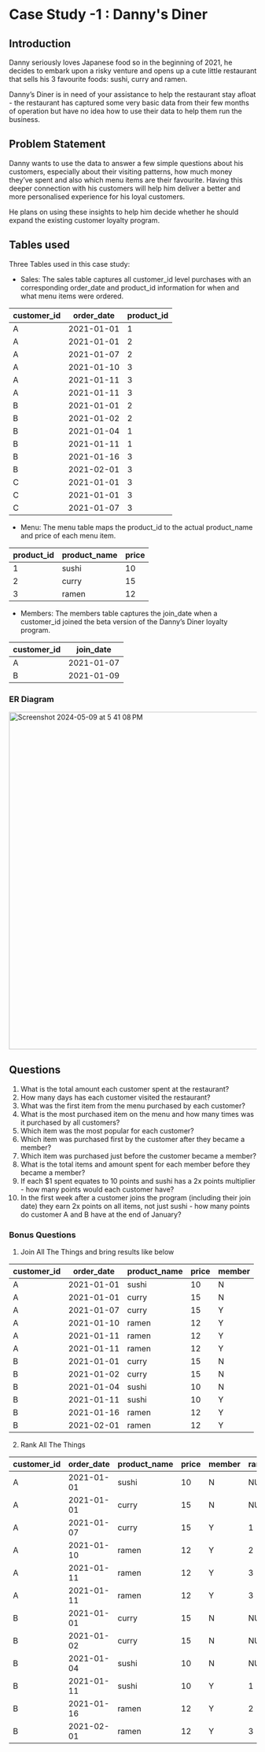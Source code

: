 # Case Study -1 : Danny's Diner

## Introduction

Danny seriously loves Japanese food so in the beginning of 2021, he decides to embark upon a risky venture and opens up a cute little restaurant that sells his 3 favourite foods: sushi, curry and ramen.

Danny’s Diner is in need of your assistance to help the restaurant stay afloat - the restaurant has captured some very basic data from their few months of operation but have no idea how to use their data to help them run the business.

## Problem Statement

Danny wants to use the data to answer a few simple questions about his customers, especially about their visiting patterns, how much money they’ve spent and also which menu items are their favourite. Having this deeper connection with his customers will help him deliver a better and more personalised experience for his loyal customers.

He plans on using these insights to help him decide whether he should expand the existing customer loyalty program.

## Tables used

Three Tables used in this case study:

- Sales: The sales table captures all customer_id level purchases with an corresponding order_date and product_id information for when and what menu items were ordered.

|customer_id|order_date|product_id|
|---|---|---|
|A|2021-01-01|1|
|A|2021-01-01|2|
|A|2021-01-07|2|
|A|2021-01-10|3|
|A|2021-01-11|3|
|A|2021-01-11|3|
|B|2021-01-01|2|
|B|2021-01-02|2|
|B|2021-01-04|1|
|B|2021-01-11|1|
|B|2021-01-16|3|
|B|2021-02-01|3|
|C|2021-01-01|3|
|C|2021-01-01|3|
|C|2021-01-07|3|

- Menu: The menu table maps the product_id to the actual product_name and price of each menu item.

|product_id|product_name|price|
|---|---|---|
|1|sushi|10|
|2|curry|15|
|3|ramen|12|


- Members: The members table captures the join_date when a customer_id joined the beta version of the Danny’s Diner loyalty program.

|customer_id|join_date|
|---|---|
|A|2021-01-07|
|B|2021-01-09|

### ER Diagram

<img width="686" alt="Screenshot 2024-05-09 at 5 41 08 PM" src="https://github.com/PoojaMuvvala/SQLCaseStudies/assets/120752783/1851b5cd-2ea0-4a41-9cec-38841b58ebd7">

## Questions

1. What is the total amount each customer spent at the restaurant?
2. How many days has each customer visited the restaurant?
3. What was the first item from the menu purchased by each customer?
4. What is the most purchased item on the menu and how many times was it purchased by all customers?
5. Which item was the most popular for each customer?
6. Which item was purchased first by the customer after they became a member?
7. Which item was purchased just before the customer became a member?
8. What is the total items and amount spent for each member before they became a member?
9. If each $1 spent equates to 10 points and sushi has a 2x points multiplier - how many points would each customer have?
10. In the first week after a customer joins the program (including their join date) they earn 2x points on all items, not just sushi - how many points do customer A and B have at the end of January?

### Bonus Questions

1. Join All The Things and bring results like below

|customer_id|order_date|product_name|price|member|
|---|---|---|---|---|
|A|2021-01-01|sushi|10|N|
|A|2021-01-01|curry|15|N|
|A|2021-01-07|curry|15|Y|
|A|2021-01-10|ramen|12|Y|
|A|2021-01-11|ramen|12|Y|
|A|2021-01-11|ramen|12|Y|
|B|2021-01-01|curry|15|N|
|B|2021-01-02|curry|15|N|
|B|2021-01-04|sushi|10|N|
|B|2021-01-11|sushi|10|Y|
|B|2021-01-16|ramen|12|Y|
|B|2021-02-01|ramen|12|Y|

2. Rank All The Things

|customer_id|order_date|product_name|price|member|ranking|
|---|---|---|---|---|---|
|A|2021-01-01|sushi|10|N|NULL|
|A|2021-01-01|curry|15|N|NULL|
|A|2021-01-07|curry|15|Y|1|
|A|2021-01-10|ramen|12|Y|2|
|A|2021-01-11|ramen|12|Y|3|
|A|2021-01-11|ramen|12|Y|3|
|B|2021-01-01|curry|15|N|NULL|
|B|2021-01-02|curry|15|N|NULL|
|B|2021-01-04|sushi|10|N|NULL|
|B|2021-01-11|sushi|10|Y|1|
|B|2021-01-16|ramen|12|Y|2|
|B|2021-02-01|ramen|12|Y|3|
